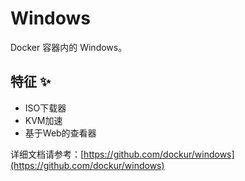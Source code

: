 # Windows

Docker 容器内的 Windows。

## 特征 ✨

 - ISO下载器
 - KVM加速
 - 基于Web的查看器

详细文档请参考：[https://github.com/dockur/windows](https://github.com/dockur/windows)
